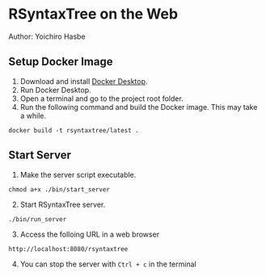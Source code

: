 # RSyntaxTree on the Web

Author: Yoichiro Hasbe

## Setup Docker Image

1. Download and install [Docker Desktop](https://docs.docker.com/desktop/).
2. Run Docker Desktop.
3. Open a terminal and go to the project root folder.
4. Run the following command and build the Docker image. This may take a while.

```
docker build -t rsyntaxtree/latest .
```

## Start Server

1. Make the server script executable.

```
chmod a+x ./bin/start_server
```

2. Start RSyntaxTree server.

```
./bin/run_server
```

3. Access the folloing URL in a web browser

```
http://localhost:8080/rsyntaxtree
```

4. You can stop the server with `Ctrl + c` in the terminal
